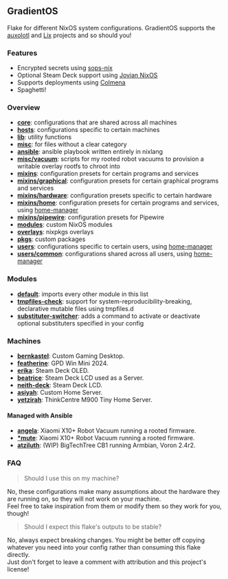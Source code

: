## GradientOS
Flake for different NixOS system configurations.
GradientOS supports the [auxolotl](https://auxolotl.org/) and [Lix](https://lix.systems/) projects and so should you!

### Features
- Encrypted secrets using [sops-nix](https://github.com/Mic92/sops-nix)
- Optional Steam Deck support using [Jovian NixOS](https://github.com/Jovian-Experiments/Jovian-NixOS)
- Supports deployments using [Colmena](https://github.com/zhaofengli/colmena)
- Spaghetti!

### Overview
- **[core](core)**: configurations that are shared across all machines
- **[hosts](hosts)**: configurations specific to certain machines
- **[lib](lib)**: utility functions
- **[misc](misc)**: for files without a clear category
- **[ansible](ansible)**: ansible playbook written entirely in nixlang
- **[misc/vacuum](misc/vacuum)**: scripts for my rooted robot vacuums to provision a writable overlay rootfs to chroot into 
- **[mixins](mixins)**: configuration presets for certain programs and services
- **[mixins/graphical](mixins/graphical)**: configuration presets for certain graphical programs and services
- **[mixins/hardware](mixins/hardware)**: configuration presets specific to certain hardware
- **[mixins/home](mixins/home)**: configuration presets for certain programs and services, using [home-manager](https://github.com/nix-community/home-manager)
- **[mixins/pipewire](mixins/pipewire)**: configuration presets for Pipewire
- **[modules](modules)**: custom NixOS modules
- **[overlays](overlays)**: nixpkgs overlays
- **[pkgs](pkgs)**: custom packages
- **[users](users)**: configurations specific to certain users, using [home-manager](https://github.com/nix-community/home-manager)
- **[users/common](users/common)**: configurations shared across all users, using [home-manager](https://github.com/nix-community/home-manager)

### Modules
- **[default](modules/default.nix)**: imports every other module in this list
- **[tmpfiles-check](modules/tmpfiles-check.nix)**: support for system-reproducibility-breaking, declarative mutable files using tmpfiles.d
- **[substituter-switcher](modules/substituter-switcher.nix)**: adds a command to activate or deactivate optional substituters specified in your config

### Machines

- **[bernkastel](hosts/bernkastel)**: Custom Gaming Desktop.
- **[featherine](hosts/featherine)**: GPD Win Mini 2024.
- **[erika](hosts/erika)**: Steam Deck OLED.
- **[beatrice](hosts/beatrice)**: Steam Deck LCD used as a Server.
- **[neith-deck](hosts/neith-deck)**: Steam Deck LCD.
- **[asiyah](hosts/asiyah)**: Custom Home Server.
- **[yetzirah](hosts/yetzirah)**: ThinkCentre M900 Tiny Home Server.

#### Managed with Ansible

- **[angela](hosts/angela)**: Xiaomi X10+ Robot Vacuum running a rooted firmware.
- **[\*mute](hosts/mute)**: Xiaomi X10+ Robot Vacuum running a rooted firmware.
- **[atziluth](hosts/atziluth)**: (WIP) BigTechTree CB1 running Armbian, Voron 2.4r2.

### FAQ

> Should I use this on my machine?

No, these configurations make many assumptions about the hardware they are running on, so they will not work on your machine.<br>
Feel free to take inspiration from them or modify them so they work for you, though!

> Should I expect this flake's outputs to be stable?

No, always expect breaking changes. You might be better off copying whatever you need into your config rather than consuming this flake directly.<br>
Just don't forget to leave a comment with attribution and this project's license!

